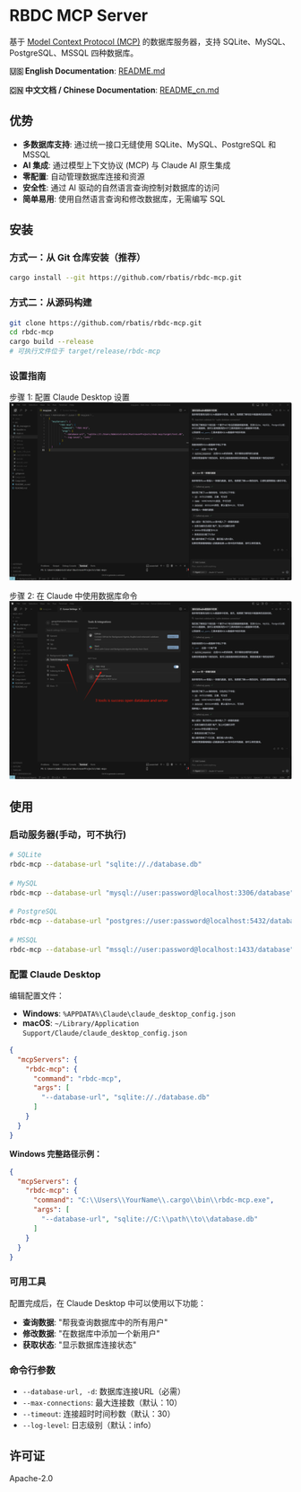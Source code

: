 # RBDC MCP Server

基于 [Model Context Protocol (MCP)](https://modelcontextprotocol.io) 的数据库服务器，支持 SQLite、MySQL、PostgreSQL、MSSQL 四种数据库。

**🇺🇸 English Documentation**: [README.md](./README.md)

**🇨🇳 中文文档 / Chinese Documentation**: [README_cn.md](./README_cn.md)

## 优势

- **多数据库支持**: 通过统一接口无缝使用 SQLite、MySQL、PostgreSQL 和 MSSQL
- **AI 集成**: 通过模型上下文协议 (MCP) 与 Claude AI 原生集成
- **零配置**: 自动管理数据库连接和资源
- **安全性**: 通过 AI 驱动的自然语言查询控制对数据库的访问
- **简单易用**: 使用自然语言查询和修改数据库，无需编写 SQL

## 安装

### 方式一：从 Git 仓库安装（推荐）
```bash
cargo install --git https://github.com/rbatis/rbdc-mcp.git
```

### 方式二：从源码构建
```bash
git clone https://github.com/rbatis/rbdc-mcp.git
cd rbdc-mcp
cargo build --release
# 可执行文件位于 target/release/rbdc-mcp
```

### 设置指南

步骤 1: 配置 Claude Desktop 设置
![步骤 1: 配置](./step1.png)

步骤 2: 在 Claude 中使用数据库命令
![步骤 2: 使用](./step2.png)

## 使用

### 启动服务器(手动，可不执行)
```bash
# SQLite
rbdc-mcp --database-url "sqlite://./database.db"

# MySQL  
rbdc-mcp --database-url "mysql://user:password@localhost:3306/database"

# PostgreSQL
rbdc-mcp --database-url "postgres://user:password@localhost:5432/database"

# MSSQL
rbdc-mcp --database-url "mssql://user:password@localhost:1433/database"
```

### 配置 Claude Desktop

编辑配置文件：
- **Windows**: `%APPDATA%\Claude\claude_desktop_config.json`
- **macOS**: `~/Library/Application Support/Claude/claude_desktop_config.json`

```json
{
  "mcpServers": {
    "rbdc-mcp": {
      "command": "rbdc-mcp",
      "args": [
        "--database-url", "sqlite://./database.db"
      ]
    }
  }
}
```

**Windows 完整路径示例：**
```json
{
  "mcpServers": {
    "rbdc-mcp": {
      "command": "C:\\Users\\YourName\\.cargo\\bin\\rbdc-mcp.exe",
      "args": [
        "--database-url", "sqlite://C:\\path\\to\\database.db"
      ]
    }
  }
}
```

### 可用工具

配置完成后，在 Claude Desktop 中可以使用以下功能：

- **查询数据**: "帮我查询数据库中的所有用户"
- **修改数据**: "在数据库中添加一个新用户"  
- **获取状态**: "显示数据库连接状态"

### 命令行参数

- `--database-url, -d`: 数据库连接URL（必需）
- `--max-connections`: 最大连接数（默认：10）
- `--timeout`: 连接超时时间秒数（默认：30）
- `--log-level`: 日志级别（默认：info）

## 许可证

Apache-2.0 